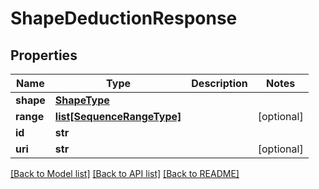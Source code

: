 # ShapeDeductionResponse

## Properties
Name | Type | Description | Notes
------------ | ------------- | ------------- | -------------
**shape** | [**ShapeType**](ShapeType.md) |  | 
**range** | [**list[SequenceRangeType]**](SequenceRangeType.md) |  | [optional] 
**id** | **str** |  | 
**uri** | **str** |  | [optional] 

[[Back to Model list]](../README.md#documentation-for-models) [[Back to API list]](../README.md#documentation-for-api-endpoints) [[Back to README]](../README.md)


